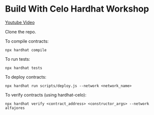 # Build With Celo Hardhat Workshop

[Youtube Video](https://www.youtube.com/watch?v=W7nGdHKcIFw)

Clone the repo.

To compile contracts:

```shell
npx hardhat compile
```

To run tests:

```shell
npx hardhat tests
```

To deploy contracts:

```shell
npx hardhat run scripts/deploy.js --network <network_name>
```

To verify contracts (using hardhat-celo):

```shell
npx hardhat verify <contract_address> <constructor_args> --network alfajores
```
